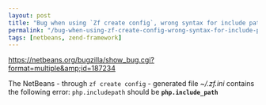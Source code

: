 ```yaml
---
layout: post
title: "Bug when using `Zf create config`, wrong syntax for include path"
permalink: "/bug-when-using-zf-create-config-wrong-syntax-for-include-path/"
tags: [netbeans, zend-framework]
---
```


<a href="https://netbeans.org/bugzilla/show_bug.cgi?format=multiple&amp;id=187234">https://netbeans.org/bugzilla/show_bug.cgi?format=multiple&amp;id=187234</a>

The NetBeans - through <code>zf create config</code> - generated file <em>~/.zf.ini</em> contains the following error:
<code>php.includepath</code> should be <strong><code>php.include_path</code></strong>
